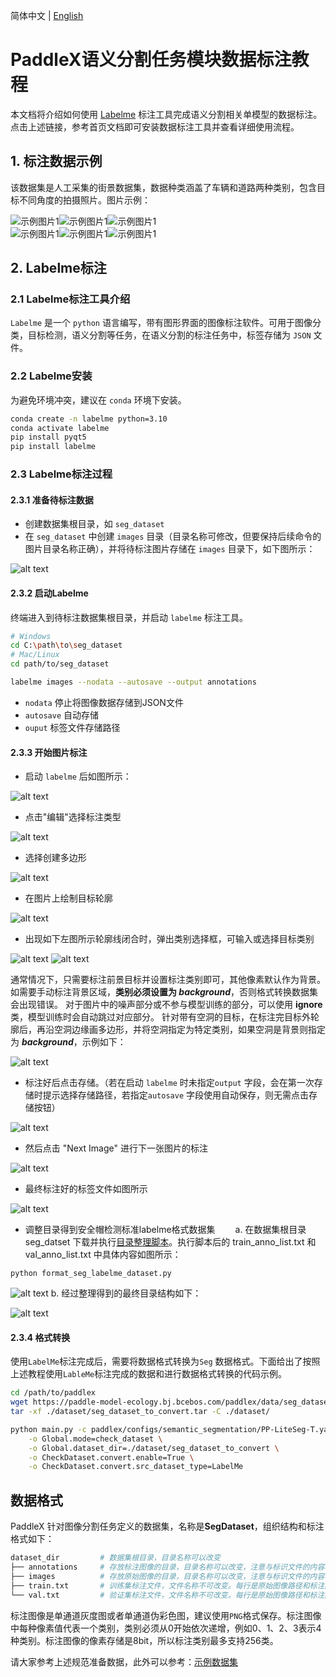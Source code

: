 简体中文 | [English](semantic_segmentation_en.md)

# PaddleX语义分割任务模块数据标注教程

本文档将介绍如何使用 [Labelme](https://github.com/wkentaro/labelme) 标注工具完成语义分割相关单模型的数据标注。点击上述链接，参考⾸⻚⽂档即可安装数据标注⼯具并查看详细使⽤流程。

## 1. 标注数据示例
该数据集是人工采集的街景数据集，数据种类涵盖了车辆和道路两种类别，包含目标不同角度的拍摄照片。图片示例：

<div style="display: flex;">
  <img src="https://raw.githubusercontent.com/cuicheng01/PaddleX_doc_images/main/images/data_prepare/semantic_seg/01.png" alt="示例图片1">
  <img src="https://raw.githubusercontent.com/cuicheng01/PaddleX_doc_images/main/images/data_prepare/semantic_seg/02.png" alt="示例图片1">
  <img src="https://raw.githubusercontent.com/cuicheng01/PaddleX_doc_images/main/images/data_prepare/semantic_seg/03.png" alt="示例图片1">
</div>

<div style="display: flex;">
  <img src="https://raw.githubusercontent.com/cuicheng01/PaddleX_doc_images/main/images/data_prepare/semantic_seg/04.png" alt="示例图片1">
  <img src="https://raw.githubusercontent.com/cuicheng01/PaddleX_doc_images/main/images/data_prepare/semantic_seg/05.png" alt="示例图片1">
  <img src="https://raw.githubusercontent.com/cuicheng01/PaddleX_doc_images/main/images/data_prepare/semantic_seg/06.png" alt="示例图片1">
</div>

## 2. Labelme标注
### 2.1 Labelme标注工具介绍
`Labelme` 是一个 `python` 语言编写，带有图形界面的图像标注软件。可用于图像分类，目标检测，语义分割等任务，在语义分割的标注任务中，标签存储为 `JSON` 文件。

### 2.2 Labelme安装
为避免环境冲突，建议在 `conda` 环境下安装。

```bash
conda create -n labelme python=3.10
conda activate labelme
pip install pyqt5
pip install labelme
```
### 2.3 Labelme标注过程
#### 2.3.1 准备待标注数据
* 创建数据集根目录，如 `seg_dataset`
* 在 `seg_dataset` 中创建 `images` 目录（目录名称可修改，但要保持后续命令的图片目录名称正确），并将待标注图片存储在 `images` 目录下，如下图所示：

![alt text](https://raw.githubusercontent.com/cuicheng01/PaddleX_doc_images/main/images/data_prepare/semantic_seg/07.png)
#### 2.3.2 启动Labelme
终端进入到待标注数据集根目录，并启动 `labelme` 标注工具。

```bash
# Windows
cd C:\path\to\seg_dataset
# Mac/Linux
cd path/to/seg_dataset
```
```bash
labelme images --nodata --autosave --output annotations
```
* `nodata` 停止将图像数据存储到JSON文件
* `autosave` 自动存储
* `ouput` 标签文件存储路径
#### 2.3.3 开始图片标注
* 启动 `labelme` 后如图所示：

![alt text](https://raw.githubusercontent.com/cuicheng01/PaddleX_doc_images/main/images/data_prepare/semantic_seg/08.png)
* 点击"编辑"选择标注类型

![alt text](https://raw.githubusercontent.com/cuicheng01/PaddleX_doc_images/main/images/data_prepare/semantic_seg/09.png)
* 选择创建多边形
  
![alt text](https://raw.githubusercontent.com/cuicheng01/PaddleX_doc_images/main/images/data_prepare/semantic_seg/10.png)
* 在图片上绘制目标轮廓

![alt text](https://raw.githubusercontent.com/cuicheng01/PaddleX_doc_images/main/images/data_prepare/semantic_seg/11.png)

* 出现如下左图所示轮廓线闭合时，弹出类别选择框，可输入或选择目标类别

![alt text](https://raw.githubusercontent.com/cuicheng01/PaddleX_doc_images/main/images/data_prepare/semantic_seg/12.png)
![alt text](https://raw.githubusercontent.com/cuicheng01/PaddleX_doc_images/main/images/data_prepare/semantic_seg/13.png)

通常情况下，只需要标注前景目标并设置标注类别即可，其他像素默认作为背景。如需要手动标注背景区域，**类别必须设置为 _background_**，否则格式转换数据集会出现错误。
对于图片中的噪声部分或不参与模型训练的部分，可以使用 **__ignore__** 类，模型训练时会自动跳过对应部分。
针对带有空洞的目标，在标注完目标外轮廓后，再沿空洞边缘画多边形，并将空洞指定为特定类别，如果空洞是背景则指定为 **_background_**，示例如下：

![alt text](https://raw.githubusercontent.com/cuicheng01/PaddleX_doc_images/main/images/data_prepare/semantic_seg/14.png)


* 标注好后点击存储。（若在启动 `labelme` 时未指定`output` 字段，会在第一次存储时提示选择存储路径，若指定`autosave` 字段使用自动保存，则无需点击存储按钮）

![alt text](https://raw.githubusercontent.com/cuicheng01/PaddleX_doc_images/main/images/data_prepare/semantic_seg/15.png)
* 然后点击 "Next Image" 进行下一张图片的标注

![alt text](https://raw.githubusercontent.com/cuicheng01/PaddleX_doc_images/main/images/data_prepare/semantic_seg/16.png)

* 最终标注好的标签文件如图所示

![alt text](https://raw.githubusercontent.com/cuicheng01/PaddleX_doc_images/main/images/data_prepare/semantic_seg/17.png)

* 调整目录得到安全帽检测标准labelme格式数据集
  a. 在数据集根目录 seg_datset 下载并执行[目录整理脚本](https://paddle-model-ecology.bj.bcebos.com/paddlex/data/format_seg_labelme_dataset.py)。执行脚本后的 train_anno_list.txt 和 val_anno_list.txt 中具体内容如图所示：

```
python format_seg_labelme_dataset.py
```
![alt text](https://raw.githubusercontent.com/cuicheng01/PaddleX_doc_images/main/images/data_prepare/semantic_seg/18.png)
b. 经过整理得到的最终目录结构如下：

![alt text](https://raw.githubusercontent.com/cuicheng01/PaddleX_doc_images/main/images/data_prepare/semantic_seg/19.png)


#### 2.3.4 格式转换
使用`LabelMe`标注完成后，需要将数据格式转换为`Seg` 数据格式。下面给出了按照上述教程使用`LableMe`标注完成的数据和进行数据格式转换的代码示例。

```bash
cd /path/to/paddlex
wget https://paddle-model-ecology.bj.bcebos.com/paddlex/data/seg_dataset_to_convert.tar -P ./dataset
tar -xf ./dataset/seg_dataset_to_convert.tar -C ./dataset/

python main.py -c paddlex/configs/semantic_segmentation/PP-LiteSeg-T.yaml \
    -o Global.mode=check_dataset \
    -o Global.dataset_dir=./dataset/seg_dataset_to_convert \
    -o CheckDataset.convert.enable=True \
    -o CheckDataset.convert.src_dataset_type=LabelMe
```
## 数据格式
PaddleX 针对图像分割任务定义的数据集，名称是**SegDataset**，组织结构和标注格式如下：

```bash
dataset_dir         # 数据集根目录，目录名称可以改变
├── annotations     # 存放标注图像的目录，目录名称可以改变，注意与标识文件的内容相对应
├── images          # 存放原始图像的目录，目录名称可以改变，注意与标识文件的内容相对应
├── train.txt       # 训练集标注文件，文件名称不可改变。每行是原始图像路径和标注图像路径，使用空格分隔，内容举例：images/P0005.jpg annotations/P0005.png
└── val.txt         # 验证集标注文件，文件名称不可改变。每行是原始图像路径和标注图像路径，使用空格分隔，内容举例：images/N0139.jpg annotations/N0139.png
```
标注图像是单通道灰度图或者单通道伪彩色图，建议使用`PNG`格式保存。标注图像中每种像素值代表一个类别，类别必须从0开始依次递增，例如0、1、2、3表示4种类别。标注图像的像素存储是8bit，所以标注类别最多支持256类。

请大家参考上述规范准备数据，此外可以参考：[示例数据集](https://paddle-model-ecology.bj.bcebos.com/paddlex/data/seg_optic_examples.tar)
